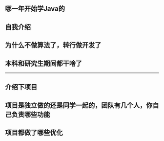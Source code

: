 
## 哪一年开始学Java的
## 自我介绍
## 为什么不做算法了，转行做开发了
## 本科和研究生期间都干啥了
---
## 介绍下项目
## 项目是独立做的还是同学一起的，团队有几个人，你自己负责哪些功能
## 项目都做了哪些优化
##
##
##
##
##
##
##
##
##
##
##
##
##
##
